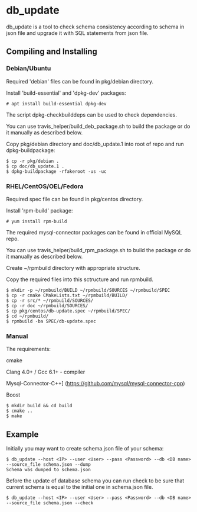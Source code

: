 # db_update

db_update is a tool to check schema consistency according to schema in json file and upgrade it with
SQL statements from json file.

## Compiling and Installing

### Debian/Ubuntu

Required 'debian' files can be found in pkg/debian directory.

Install 'build-essential' and 'dpkg-dev' packages:

```
# apt install build-essential dpkg-dev
```

The script dpkg-checkbuilddeps can be used to check dependencies.

You can use travis_helper/build_deb_package.sh to build the package or do it manually as described below.

Copy pkg/debian directory and doc/db_update.1 into root of repo and run dpkg-buildpackage:

```
$ cp -r pkg/debian .
$ cp doc/db_update.1 .
$ dpkg-buildpackage -rfakeroot -us -uc
```

### RHEL/CentOS/OEL/Fedora

Required spec file can be found in pkg/centos directory.

Install 'rpm-build' package:

```
# yum install rpm-build
```

The required mysql-connector packages can be found in official MySQL repo.

You can use travis_helper/build_rpm_package.sh to build the package or do it manually as described below.

Create ~/rpmbuild directory with appropriate structure.

Copy the required files into this sctructure and run rpmbuild.

```
$ mkdir -p ~/rpmbuild/BUILD ~/rpmbuild/SOURCES ~/rpmbuild/SPEC
$ cp -r cmake CMakeLists.txt ~/rpmbuild/BUILD/
$ cp -r src/* ~/rpmbuild/SOURCES/
$ cp -r doc ~/rpmbuild/SOURCES/
$ cp pkg/centos/db-update.spec ~/rpmbuild/SPEC/
$ cd ~/rpmbuild/
$ rpmbuild -ba SPEC/db-update.spec
```

### Manual

The requirements:

cmake

Clang 4.0+ / Gcc 6.1+ - compiler

Mysql-Connector-C++] (https://github.com/mysql/mysql-connector-cpp)

Boost

```
$ mkdir build && cd build
$ cmake ..
$ make
```

## Example

Initially you may want to create schema.json file of your schema:

```
$ db_update --host <IP> --user <User> --pass <Password> --db <DB name> --source_file schema.json --dump
Schema was dumped to schema.json
```

Before the update of database schema you can run check to be sure that current schema is equal to
the initial one in schema.json file.

```
$ db_update --host <IP> --user <User> --pass <Password> --db <DB name> --source_file schema.json --check
```

